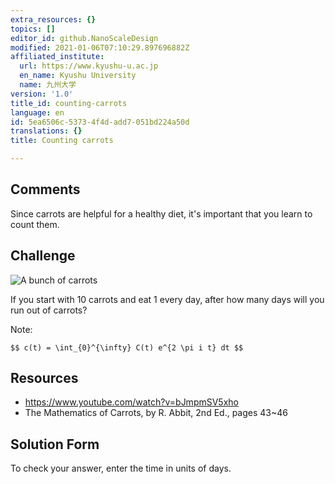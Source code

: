 ```yaml
---
extra_resources: {}
topics: []
editor_id: github.NanoScaleDesign
modified: 2021-01-06T07:10:29.897696882Z
affiliated_institute:
  url: https://www.kyushu-u.ac.jp
  en_name: Kyushu University
  name: 九州大学
version: '1.0'
title_id: counting-carrots
language: en
id: 5ea6506c-5373-4f4d-add7-051bd224a50d
translations: {}
title: Counting carrots

---
```


## Comments

Since carrots are helpful for a healthy diet, it's important that you learn to count them.

## Challenge

![A bunch of carrots](/api/v0/teachers/github.NanoScaleDesign/resources/public/cd3ea2f7-b0e6-4b3c-94c6-146d742ed079.jpeg)

If you start with 10 carrots and eat 1 every day, after how many days will you run out of carrots?

Note:

`$$ c(t) = \int_{0}^{\infty} C(t) e^{2 \pi i t} dt $$`


## Resources
- https://www.youtube.com/watch?v=bJmpmSV5xho
- The Mathematics of Carrots, by R. Abbit, 2nd Ed., pages 43~46


## Solution Form

To check your answer, enter the time in units of days.